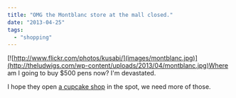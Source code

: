 ```yaml
---
title: "OMG the Montblanc store at the mall closed."
date: "2013-04-25"
tags: 
  - "shopping"
---
```


[![http://www.flickr.com/photos/kusabi/](images/montblanc.jpg)](http://theludwigs.com/wp-content/uploads/2013/04/montblanc.jpg)Where am I going to buy $500 pens now? I'm devastated.

I hope they open [a cupcake shop](http://theludwigs.com/2012/02/how-many-cupcakes-do-they-expect-us-to-eat/) in the spot, we need more of those.
